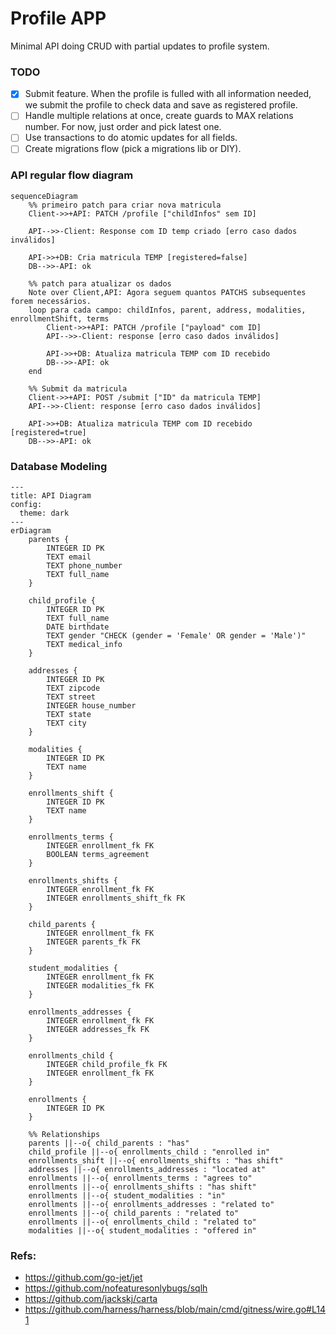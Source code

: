 ﻿# Profile APP

Minimal API doing CRUD with partial updates to profile system.


### TODO
- [x] Submit feature. When the profile is fulled with all information needed, 
we submit the profile to check data and save as registered profile.
- [ ] Handle multiple relations at once, create guards to MAX relations number. For now, just order and pick latest one.
- [ ] Use transactions to do atomic updates for all fields.
- [ ] Create migrations flow (pick a migrations lib or DIY).

### API regular flow diagram
```mermaid
sequenceDiagram
    %% primeiro patch para criar nova matricula
    Client->>+API: PATCH /profile ["childInfos" sem ID]

    API-->>-Client: Response com ID temp criado [erro caso dados inválidos]

    API->>+DB: Cria matricula TEMP [registered=false]
    DB-->>-API: ok

    %% patch para atualizar os dados
    Note over Client,API: Agora seguem quantos PATCHS subsequentes forem necessários.
    loop para cada campo: childInfos, parent, address, modalities, enrollmentShift, terms
        Client->>+API: PATCH /profile ["payload" com ID]
        API-->>-Client: response [erro caso dados inválidos]

        API->>+DB: Atualiza matricula TEMP com ID recebido
        DB-->>-API: ok
    end

    %% Submit da matricula
    Client->>+API: POST /submit ["ID" da matricula TEMP]
    API-->>-Client: response [erro caso dados inválidos]

    API->>+DB: Atualiza matricula TEMP com ID recebido [registered=true]
    DB-->>-API: ok
```

### Database Modeling
```mermaid
---
title: API Diagram
config:
  theme: dark
---
erDiagram
    parents {
        INTEGER ID PK
        TEXT email
        TEXT phone_number
        TEXT full_name
    }

    child_profile {
        INTEGER ID PK
        TEXT full_name
        DATE birthdate
        TEXT gender "CHECK (gender = 'Female' OR gender = 'Male')"
        TEXT medical_info
    }

    addresses {
        INTEGER ID PK
        TEXT zipcode
        TEXT street
        INTEGER house_number
        TEXT state
        TEXT city
    }

    modalities {
        INTEGER ID PK
        TEXT name
    }

    enrollments_shift {
        INTEGER ID PK
        TEXT name
    }

    enrollments_terms {
        INTEGER enrollment_fk FK
        BOOLEAN terms_agreement
    }

    enrollments_shifts {
        INTEGER enrollment_fk FK
        INTEGER enrollments_shift_fk FK
    }

    child_parents {
        INTEGER enrollment_fk FK
        INTEGER parents_fk FK
    }

    student_modalities {
        INTEGER enrollment_fk FK
        INTEGER modalities_fk FK
    }

    enrollments_addresses {
        INTEGER enrollment_fk FK
        INTEGER addresses_fk FK
    }

    enrollments_child {
        INTEGER child_profile_fk FK
        INTEGER enrollment_fk FK
    }

    enrollments {
        INTEGER ID PK
    }

    %% Relationships
    parents ||--o{ child_parents : "has"
    child_profile ||--o{ enrollments_child : "enrolled in"    
    enrollments_shift ||--o{ enrollments_shifts : "has shift"
    addresses ||--o{ enrollments_addresses : "located at"
    enrollments ||--o{ enrollments_terms : "agrees to"
    enrollments ||--o{ enrollments_shifts : "has shift"
    enrollments ||--o{ student_modalities : "in"
    enrollments ||--o{ enrollments_addresses : "related to"
    enrollments ||--o{ child_parents : "related to"
    enrollments ||--o{ enrollments_child : "related to"
    modalities ||--o{ student_modalities : "offered in"
```

### Refs:
- https://github.com/go-jet/jet
- https://github.com/nofeaturesonlybugs/sqlh
- https://github.com/jackskj/carta
- https://github.com/harness/harness/blob/main/cmd/gitness/wire.go#L141


